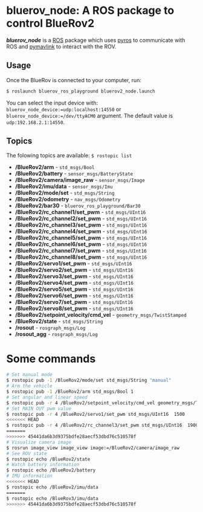 # bluerov_node: A ROS package to control BlueRov2

**_bluerov_node_** is a [ROS](http://ros.org/ "Robot Operating System") package which uses [pyros](https://github.com/asmodehn/pyros) to communicate with ROS and [pymavlink](https://github.com/ArduPilot/pymavlink) to interact with the ROV.

## Usage

Once the BlueRov is connected to your computer, run:

```bash
$ roslaunch bluerov_ros_playground bluerov2_node.launch
```
You can select the input device with: `bluerov_node_device:=udp:localhost:14550` or `bluerov_node_device:=/dev/ttyACM0` argument.
The default value is `udp:192.168.2.1:14550`.

## Topics
The folowing topics are available:
`$ rostopic list`

 - **/BlueRov2/arm** - `std_msgs/Bool`
 - **/BlueRov2/battery** - `sensor_msgs/BatteryState`
 - **/BlueRov2/camera/image_raw** - `sensor_msgs/Image`
 - **/BlueRov2/imu/data** - `sensor_msgs/Imu`
 - **/BlueRov2/mode/set** - `std_msgs/String`
 - **/BlueRov2/odometry** - `nav_msgs/Odometry`
 - **/BlueRov2/bar30** - `bluerov_ros_playground/Bar30`
 - **/BlueRov2/rc_channel1/set_pwm** - `std_msgs/UInt16`
 - **/BlueRov2/rc_channel2/set_pwm** - `std_msgs/UInt16`
 - **/BlueRov2/rc_channel3/set_pwm** - `std_msgs/UInt16`
 - **/BlueRov2/rc_channel4/set_pwm** - `std_msgs/UInt16`
 - **/BlueRov2/rc_channel5/set_pwm** - `std_msgs/UInt16`
 - **/BlueRov2/rc_channel6/set_pwm** - `std_msgs/UInt16`
 - **/BlueRov2/rc_channel7/set_pwm** - `std_msgs/UInt16`
 - **/BlueRov2/rc_channel8/set_pwm** - `std_msgs/UInt16`
 - **/BlueRov2/servo1/set_pwm** - `std_msgs/UInt16`
 - **/BlueRov2/servo2/set_pwm** - `std_msgs/UInt16`
 - **/BlueRov2/servo3/set_pwm** - `std_msgs/UInt16`
 - **/BlueRov2/servo4/set_pwm** - `std_msgs/UInt16`
 - **/BlueRov2/servo5/set_pwm** - `std_msgs/UInt16`
 - **/BlueRov2/servo6/set_pwm** - `std_msgs/UInt16`
 - **/BlueRov2/servo7/set_pwm** - `std_msgs/UInt16`
 - **/BlueRov2/servo8/set_pwm** - `std_msgs/UInt16`
 - **/BlueRov2/setpoint_velocity/cmd_vel** - `geometry_msgs/TwistStamped`
 - **/BlueRov2/state** - `std_msgs/String`
 - **/rosout** - `rosgraph_msgs/Log`
 - **/rosout_agg** - `rosgraph_msgs/Log`

# Some commands

```bash
# Set manual mode
$ rostopic pub -1 /BlueRov2/mode/set std_msgs/String "manual"
# Arm the vehicle
$ rostopic pub -1 /BlueRov2/arm std_msgs/Bool 1
# Set angular and linear speed
$ rostopic pub -r 4 /BlueRov2/setpoint_velocity/cmd_vel geometry_msgs/TwistStamped "{header: auto, twist: {linear: {x: 10.0, y: 0.0, z: 0.0}, angular: {x: 0.0, y: 0.0, z: 0.0}}}"
# Set MAIN OUT pwm value
$ rostopic pub -r 4 /BlueRov2/servo1/set_pwm std_msgs/UInt16  1500
<<<<<<< HEAD
$ rostopic pub -r 4 /BlueRov2/rc_channel3/set_pwm std_msgs/UInt16  1900
=======
>>>>>>> 45441da6b3d9375bdfe28aecf53dbd76c510578f
# Visualize camera image
$ rosrun image_view image_view image:=/BlueRov2/camera/image_raw
# See ROV state
$ rostopic echo /BlueRov2/state
# Watch battery information
$ rostopic echo /BlueRov2/battery
# IMU information
<<<<<<< HEAD
$ rostopic echo /BlueRov2/imu/data
=======
$ rostopic echo /BlueRov3/imu/data
>>>>>>> 45441da6b3d9375bdfe28aecf53dbd76c510578f
```

